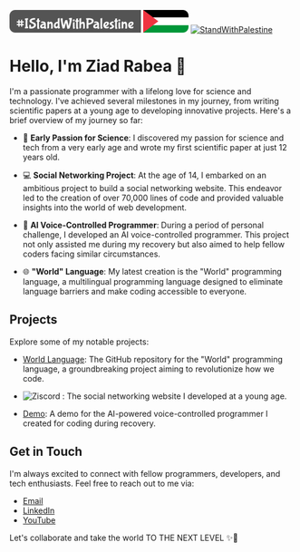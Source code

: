 [![StandWithPalestineBadge](https://raw.githubusercontent.com/saedyousef/StandWithPalestine/main/badges/flat/IStandWithPalestine.svg)](https://techforpalestine.org/learn-more)
[![StandWithPalestine](https://raw.githubusercontent.com/Safouene1/support-palestine-banner/master/StandWithPalestine.svg)](https://techforpalestine.org/learn-more)
# Hello, I'm Ziad Rabea 👋

I'm a passionate programmer with a lifelong love for science and technology. I've achieved several milestones in my journey, from writing scientific papers at a young age to developing innovative projects. Here's a brief overview of my journey so far:

- 📝 **Early Passion for Science**: I discovered my passion for science and tech from a very early age and wrote my first scientific paper at just 12 years old.

- 💻 **Social Networking Project**: At the age of 14, I embarked on an ambitious project to build a social networking website. This endeavor led to the creation of over 70,000 lines of code and provided valuable insights into the world of web development.

- 🤖 **AI Voice-Controlled Programmer**: During a period of personal challenge, I developed an AI voice-controlled programmer. This project not only assisted me during my recovery but also aimed to help fellow coders facing similar circumstances.

- 🌐 **"World" Language**: My latest creation is the "World" programming language, a multilingual programming language designed to eliminate language barriers and make coding accessible to everyone.

## Projects

Explore some of my notable projects:

- [World Language](https://github.com/ziadrabea/World-Programming): The GitHub repository for the "World" programming language, a groundbreaking project aiming to revolutionize how we code.

- ![Ziscord](https://mostaql.hsoubcdn.com/uploads/portfolios/1562404/63042bb1f08ef/bandicam-2022-07-08-11-13-41-025.jpg) : The social networking website I developed at a young age.

- [Demo](https://www.youtube.com/watch?v=yH-4AWxxRSo): A demo for the AI-powered voice-controlled programmer I created for coding during recovery.

## Get in Touch

I'm always excited to connect with fellow programmers, developers, and tech enthusiasts. Feel free to reach out to me via:

- [Email](mailto:zidr2005@gmail.com)
- [LinkedIn](https://www.linkedin.com/in/ziadrabea/)
- [YouTube](https://www.youtube.com/@ZiadRabea-ie3gx)

Let's collaborate and take the world TO THE NEXT LEVEL ✨🚀

